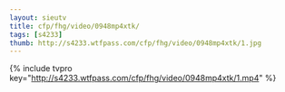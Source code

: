 ```yaml
--- 
layout: sieutv
title: cfp/fhg/video/0948mp4xtk/
tags: [s4233]
thumb: http://s4233.wtfpass.com/cfp/fhg/video/0948mp4xtk/1.jpg
---
```

{% include tvpro key="http://s4233.wtfpass.com/cfp/fhg/video/0948mp4xtk/1.mp4" %} 
